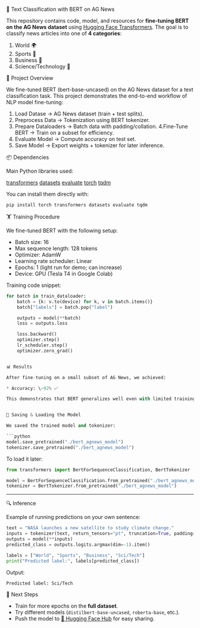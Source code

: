 📘 Text Classification with BERT on AG News

This repository contains code, model, and resources for **fine-tuning BERT on the AG News dataset** using [Hugging Face Transformers](https://huggingface.co/transformers/).
The goal is to classify news articles into one of **4 categories**:

1. World 🌍
2. Sports 🏅
3. Business 💼
4. Science/Technology 🔬

🚀 Project Overview

We fine-tuned BERT (bert-base-uncased) on the AG News dataset for a text classification task.
This project demonstrates the end-to-end workflow of NLP model fine-tuning:

1. Load Datase → AG News dataset (train + test splits).
2. Preprocess Data → Tokenization using BERT tokenizer.
3. Prepare Dataloaders → Batch data with padding/collation.
4.Fine-Tune BERT → Train on a subset for efficiency.
5. Evaluate Model → Compute accuracy on test set.
6. Save Model → Export weights + tokenizer for later inference.

📦 Dependencies

Main Python libraries used:

[transformers](https://pypi.org/project/transformers/)
[datasets](https://pypi.org/project/datasets/)
[evaluate](https://pypi.org/project/evaluate/)
[torch](https://pytorch.org/)
[tqdm](https://pypi.org/project/tqdm/)

You can install them directly with:

```bash
pip install torch transformers datasets evaluate tqdm
```

🏋️ Training Procedure

We fine-tuned BERT with the following setup:

* Batch size: 16
* Max sequence length: 128 tokens
* Optimizer: AdamW
* Learning rate scheduler: Linear
* Epochs: 1 (light run for demo; can increase)
* Device: GPU (Tesla T4 in Google Colab)

Training code snippet:

```python
for batch in train_dataloader:
    batch = {k: v.to(device) for k, v in batch.items()}
    batch["labels"] = batch.pop("label")

    outputs = model(**batch)
    loss = outputs.loss

    loss.backward()
    optimizer.step()
    lr_scheduler.step()
    optimizer.zero_grad()


📊 Results

After fine-tuning on a small subset of AG News, we achieved:

* Accuracy: \~92% ✅

This demonstrates that BERT generalizes well even with limited training.


💾 Saving & Loading the Model

We saved the trained model and tokenizer:

```python
model.save_pretrained("./bert_agnews_model")
tokenizer.save_pretrained("./bert_agnews_model")
```

To load it later:

```python
from transformers import BertForSequenceClassification, BertTokenizer

model = BertForSequenceClassification.from_pretrained("./bert_agnews_model")
tokenizer = BertTokenizer.from_pretrained("./bert_agnews_model")
```

---

🔍 Inference

Example of running predictions on your own sentence:

```python
text = "NASA launches a new satellite to study climate change."
inputs = tokenizer(text, return_tensors="pt", truncation=True, padding=True)
outputs = model(**inputs)
predicted_class = outputs.logits.argmax(dim=-1).item()

labels = ["World", "Sports", "Business", "Sci/Tech"]
print("Predicted label:", labels[predicted_class])
```

Output:

```
Predicted label: Sci/Tech
```


📌 Next Steps

* Train for more epochs on the **full dataset**.
* Try different models (`distilbert-base-uncased`, `roberta-base`, etc.).
* Push the model to [🤗 Hugging Face Hub](https://huggingface.co/) for easy sharing.


